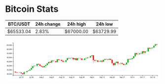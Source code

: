 # Bitcoin Stats

BTC/USDT|24h change|24h high|24h low|
|---|---|---|---|
|$65533.04|2.83%|$67000.00|$63729.99|

<img src="./chart.svg">

